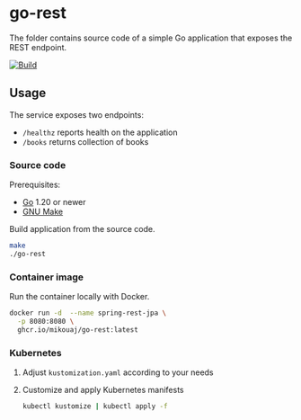 # go-rest

The folder contains source code of a simple Go application that exposes the REST endpoint.

[![Build](https://github.com/mikouaj/demo-apps/actions/workflows/build-go-rest.yaml/badge.svg)](https://github.com/mikouaj/demo-apps/actions/workflows/build-go-rest.yaml)

## Usage

The service exposes two endpoints:

* `/healthz` reports health on the application
* `/books` returns collection of books

### Source code

Prerequisites:

* [Go](https://go.dev/doc/install) 1.20 or newer
* [GNU Make](https://www.gnu.org/software/make)

Build application from the source code.

```sh
make
./go-rest
```

### Container image

Run the container locally with Docker.

```sh
docker run -d  --name spring-rest-jpa \
  -p 8080:8080 \
  ghcr.io/mikouaj/go-rest:latest 
```

### Kubernetes

1. Adjust `kustomization.yaml` according to your needs
2. Customize and apply Kubernetes manifests

   ```sh
   kubectl kustomize | kubectl apply -f
   ```
